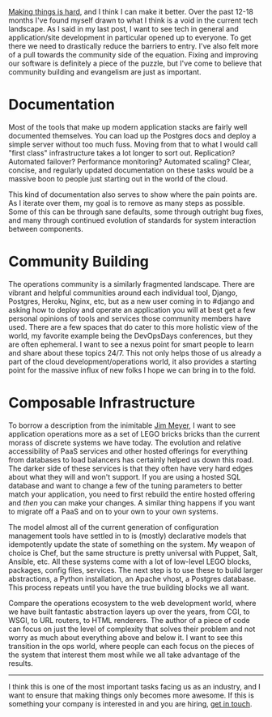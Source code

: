 [Making things is hard](/2013/09/making/), and I think I can make it better.
Over the past 12-18 months I've found myself drawn to what I think is a void in
the current tech landscape. As I said in my last post, I want to see tech in
general and application/site development in particular opened up to everyone. To
get there we need to drastically reduce the barriers to entry. I've also felt
more of a pull towards the community side of the equation. Fixing and improving
our software is definitely a piece of the puzzle, but I've come to believe that
community building and evangelism are just as important.

# Documentation

Most of the tools that make up modern application stacks are fairly well
documented themselves. You can load up the Postgres docs and deploy a simple
server without too much fuss. Moving from that to what I would call "first class"
infrastructure takes a lot longer to sort out. Replication? Automated failover?
Performance monitoring? Automated scaling? Clear, concise, and regularly updated
documentation on these tasks would be a massive boon to people just starting
out in the world of the cloud.

This kind of documentation also serves to show where the pain points are. As I
iterate over them, my goal is to remove as many steps as possible. Some of this
can be through sane defaults, some through outright bug fixes, and many through
continued evolution of standards for system interaction between components.

# Community Building

The operations community is a similarly fragmented landscape. There are vibrant
and helpful communities around each individual tool, Django, Postgres, Heroku,
Nginx, etc, but as a new user coming in to #django and asking how to deploy and
operate an application you will at best get a few personal opinions of tools and
services those community members have used. There are a few spaces that do cater
to this more holistic view of the world, my favorite example being the
DevOpsDays conferences, but they are often ephemeral. I want to see a nexus
point for smart people to learn and share about these topics 24/7. This not only
helps those of us already a part of the cloud development/operations world, it
also provides a starting point for the massive influx of new folks I hope we can
bring in to the fold.

# Composable Infrastructure

To borrow a description from the inimitable [Jim Meyer](https://twitter.com/purp),
I want to see application operations more as a set of LEGO bricks bricks than
the current morass of discrete systems we have today. The evolution and relative
accessibility of PaaS services and other hosted offerings for everything from
databases to load balancers has certainly helped us down this road. The darker
side of these services is that they often have very hard edges about what they
will and won't support. If you are using a hosted SQL database and want to change
a few of the tuning parameters to better match your application, you need to
first rebuild the entire hosted offering and _then_ you can make your changes.
A similar thing happens if you want to migrate off a PaaS and on to your own to
your own systems.

The model almost all of the current generation of configuration management tools
have settled in to is (mostly) declarative models that idempotently update the
state of something on the system. My weapon of choice is Chef, but the same
structure is pretty universal with Puppet, Salt, Ansible, etc. All these systems
come with a lot of low-level LEGO blocks, packages, config files, services. The
next step is to use these to build larger abstractions, a Python installation,
an Apache vhost, a Postgres database. This process repeats until you have the
true building blocks we all want.

Compare the operations ecosystem to the web development world, where we have built
fantastic abstraction layers up over the years, from CGI, to WSGI, to URL
routers, to HTML renderers. The author of a piece of code can focus on just the
level of complexity that solves their problem and not worry as much about
everything above and below it. I want to see this transition in the ops world,
where people can each focus on the pieces of the system that interest them most
while we all take advantage of the results.

-----

I think this is one of the most important tasks facing us as an industry, and
I want to ensure that making things only becomes more awesome. If this is
something your company is interested in and you are hiring,
<a href="&#x6d;&#97;&#x69;&#108;&#x74;&#111;&#x3a;&#110;&#111;&#x61;&#104;&#x40;&#x63;&#x6f;&#x64;&#101;&#114;&#x61;&#110;&#103;&#101;&#x72;&#46;&#110;&#x65;&#x74;?subject=Work with us">get in touch</a>.

